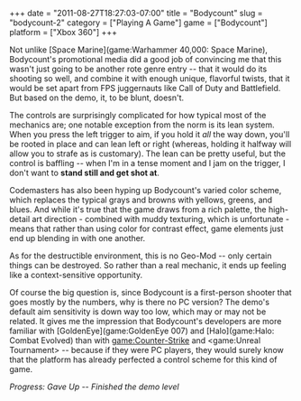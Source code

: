 +++
date = "2011-08-27T18:27:03-07:00"
title = "Bodycount"
slug = "bodycount-2"
category = ["Playing A Game"]
game = ["Bodycount"]
platform = ["Xbox 360"]
+++

Not unlike [Space Marine](game:Warhammer 40,000: Space Marine), Bodycount's promotional media did a good job of convincing me that this wasn't just going to be another rote genre entry -- that it would do its shooting so well, and combine it with enough unique, flavorful twists, that it would be set apart from FPS juggernauts like Call of Duty and Battlefield.  But based on the demo, it, to be blunt, doesn't.

The controls are surprisingly complicated for how typical most of the mechanics are; one notable exception from the norm is its lean system.  When you press the left trigger to aim, if you hold it <i>all</i> the way down, you'll be rooted in place and can lean left or right (whereas, holding it halfway will allow you to strafe as is customary).  The lean can be pretty useful, but the control is baffling -- when I'm in a tense moment and I jam on the trigger, I don't want to <b>stand still and get shot at</b>.

Codemasters has also been hyping up Bodycount's varied color scheme, which replaces the typical grays and browns with yellows, greens, and blues.  And while it's true that the game draws from a rich palette, the high-detail art direction - combined with muddy texturing, which is unfortunate - means that rather than using color for contrast effect, game elements just end up blending in with one another.

As for the destructible environment, this is no Geo-Mod -- only certain things can be destroyed.  So rather than a real mechanic, it ends up feeling like a context-sensitive opportunity.

Of course the big question is, since Bodycount is a first-person shooter that goes mostly by the numbers, why is there no PC version?  The demo's default aim sensitivity is down way too low, which may or may not be related.  It gives me the impression that Bodycount's developers are more familiar with [GoldenEye](game:GoldenEye 007) and [Halo](game:Halo: Combat Evolved) than with <game:Counter-Strike> and <game:Unreal Tournament> -- because if they were PC players, they would surely know that the platform has already perfected a control scheme for this kind of game.

<i>Progress: Gave Up -- Finished the demo level</i>